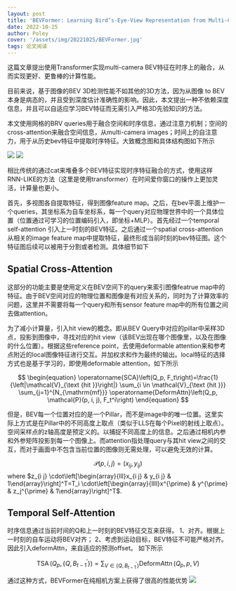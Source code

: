 ```yaml
---
layout: post
title: 'BEVFormer: Learning Bird’s-Eye-View Representation from Multi-Camera Images via Spatiotemporal Transformers'
date: 2022-10-25
author: Poley
cover: '/assets/img/20221025/BEVFormer.jpg'
tags: 论文阅读
---
```


这篇文章提出使用Transformer实现multi-camera BEV特征在时序上的融合，从而实现更好、更鲁棒的计算性能。

目前来说，基于图像的BEV 3D检测性能不如其他的3D方法，因为从图像 to BEV本身是病态的，并且受到深度估计准确性的影响。因此，本文提出一种不依赖深度信息，并且可以自适应学习BEV特征而无需引入严格3D先验知识的方法。

本文使用网格的BRV queries用于融合空间和时序信息，通过注意力机制；空间的cross-attention来融合空间信息，从multi-camera images；时间上的自注意力，用于从历史bev特征中提取时序特征。大致概念图和具体结构图如下所示

![](/assets/img/20221025/BEVFormerF1.jpg)
![](/assets/img/20221025/BEVFormerF2.jpg)

相比传统的通过cat来堆叠多个BEV特征实现时序特征融合的方式，使用这样RNN-LIKE的方法（这里是使用transformer）在时间爱你窗口的操作上更加灵活，计算量也更小。

首先，多视图各自提取特征，得到图像feature map。之后，在bev平面上维护一个queries，其坐标系为自车坐标系，每一个query对应物理世界中的一个具体位置（位置通过可学习的位置编码引入，即坐标+MLP）。首先经过一个temporal self-attention 引入上一时刻的BEV特征。之后通过一个spatial cross-attention从相关的image feature map中提取特征，最终形成当前时刻的bev特征图。这个特征图后续可以被用于分割或者检测。具体细节如下

## Spatial Cross-Attention

这部分的功能主要是使用定义在BEV空间下的query来索引图像featrue map中的特征。由于BEV空间对应的物理位置和图像是有对应关系的，同时为了计算效率的问题，这里并不需要将每一个query和所有sensor feature map中的所有位置之间去做attention。

为了减小计算量，引入hit view的概念。即从BEV Query中对应的pillar中采样3D点，投影到图像中，寻找对应的hit view（该BEV出现在哪个图像里，以及在图像的什么位置）。根据这些reference point，去使用deformable attention来和参考点附近的local图像特征进行交互。并加权求和作为最终的输出。local特征的选择方式也是基于学习的，即使用deformable attention，如下所示

$$
\begin{equation}
\operatorname{SCA}\left(Q_p, F_t\right)=\frac{1}{\left|\mathcal{V}_{\text {hit }}\right|} \sum_{i \in \mathcal{V}_{\text {hit }}} \sum_{j=1}^{N_{\mathrm{mf}}} \operatorname{DeformAttn}\left(Q_p, \mathcal{P}(p, i, j), F_t^i\right)
\end{equation}
$$

但是，BEV每一个位置对应的是一个Pillar，而不是image中的唯一位置。这里实际上方式是在Pillar中的不同高度上取点（类似于LLS在每个Pixel的射线上取点）。空间采样点的z轴高度是预定义的。以捕捉不同高度上的信息。之后通过相机内参和外参矩阵投影到每一个图像上。而attention指处理query与其hit view之间的交互，而对于画面中不包含当前位置的图像则无需处理，可以避免无效的计算。

$$
\mathcal{P}(p, i, j)=\left(x_{i j}, y_{i j}\right)
$$
where $z_{i j} \cdot\left[\begin{array}{lll}x_{i j} & y_{i j} & 1\end{array}\right]^T=T_i \cdot\left[\begin{array}{llll}x^{\prime} & y^{\prime} & z_j^{\prime} & 1\end{array}\right]^T$.

## Temporal Self-Attention
时序信息通过当前时间的Q和上一时刻的BEV特征交互来获得。
1、对齐。根据上一时刻的自车运动将BEV对齐；
2、考虑到运动目标，BEV特征不可能严格对齐。因此引入deformAttn，来自适应的预测offset。
如下所示

$$
\begin{equation}
\operatorname{TSA}\left(Q_p,\left\{Q, B_{t-1}^{\prime}\right\}\right)=\sum_{V \in\left\{Q, B_{t-1}^{\prime}\right\}} \operatorname{DeformAttn}\left(Q_p, p, V\right)
\end{equation}
$$

通过这种方式，BEVFormer在纯相机方案上获得了很高的性能优势
![](/assets/img/20221025/BEVFormerT1T2.jpg)